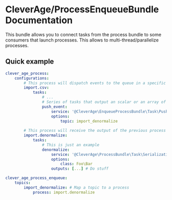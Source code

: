 CleverAge/ProcessEnqueueBundle Documentation
============================================

This bundle allows you to connect tasks from the process bundle to some consumers that launch processes.
This allows to multi-thread/parallelize processes.

## Quick example

````yaml
clever_age_process:
    configurations:
        # This process will dispatch events to the queue in a specific topic
        import.csv:
            tasks:
                # ...
                # Series of tasks that output an scalar or an array of scalar
                push_event:
                    service: '@CleverAge\EnqueueProcessBundle\Task\PushEventTask'
                    options:
                        topic: import_denormalize
        
        # This process will receive the output of the previous process through the queue
        import.denormalize:
            tasks:
                # This is just an example
                denormalize:
                    service: '@CleverAge\ProcessBundle\Task\Serialization\DenormalizerTask'
                    options:
                        class: Foo\Bar
                    outputs: [...] # Do stuff

clever_age_process_enqueue:
    topics:
        import_denormalize: # Map a topic to a process
            process: import.denormalize
````
